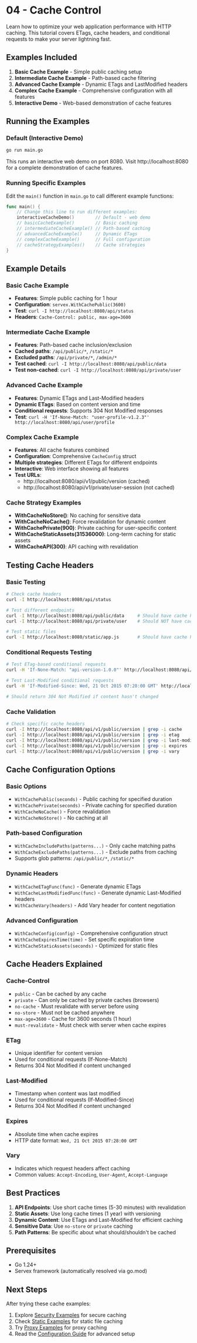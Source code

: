 # 04 - Cache Control

Learn how to optimize your web application performance with HTTP caching. This tutorial covers ETags, cache headers, and conditional requests to make your server lightning fast.

## Examples Included

1. **Basic Cache Example** - Simple public caching setup
2. **Intermediate Cache Example** - Path-based cache filtering
3. **Advanced Cache Example** - Dynamic ETags and LastModified headers
4. **Complex Cache Example** - Comprehensive configuration with all features
5. **Interactive Demo** - Web-based demonstration of cache features

## Running the Examples

### Default (Interactive Demo)
```bash
go run main.go
```

This runs an interactive web demo on port 8080. Visit http://localhost:8080 for a complete demonstration of cache features.

### Running Specific Examples

Edit the `main()` function in `main.go` to call different example functions:

```go
func main() {
    // Change this line to run different examples:
    interactiveCacheDemo()        // Default - web demo
    // basicCacheExample()        // Basic caching
    // intermediateCacheExample() // Path-based caching
    // advancedCacheExample()     // Dynamic ETags
    // complexCacheExample()      // Full configuration
    // cacheStrategyExamples()    // Cache strategies
}
```

## Example Details

### Basic Cache Example
- **Features**: Simple public caching for 1 hour
- **Configuration**: `servex.WithCachePublic(3600)`
- **Test**: `curl -I http://localhost:8080/api/status`
- **Headers**: `Cache-Control: public, max-age=3600`

### Intermediate Cache Example
- **Features**: Path-based cache inclusion/exclusion
- **Cached paths**: `/api/public/*`, `/static/*`
- **Excluded paths**: `/api/private/*`, `/admin/*`
- **Test cached**: `curl -I http://localhost:8080/api/public/data`
- **Test non-cached**: `curl -I http://localhost:8080/api/private/user`

### Advanced Cache Example
- **Features**: Dynamic ETags and Last-Modified headers
- **Dynamic ETags**: Based on content version and time
- **Conditional requests**: Supports 304 Not Modified responses
- **Test**: `curl -H 'If-None-Match: "user-profile-v1.2.3"' http://localhost:8080/api/user/profile`

### Complex Cache Example
- **Features**: All cache features combined
- **Configuration**: Comprehensive `CacheConfig` struct
- **Multiple strategies**: Different ETags for different endpoints
- **Interactive**: Web interface showing all features
- **Test URLs**: 
  - http://localhost:8080/api/v1/public/version (cached)
  - http://localhost:8080/api/v1/private/user-session (not cached)

### Cache Strategy Examples
- **WithCacheNoStore()**: No caching for sensitive data
- **WithCacheNoCache()**: Force revalidation for dynamic content  
- **WithCachePrivate(900)**: Private caching for user-specific content
- **WithCacheStaticAssets(31536000)**: Long-term caching for static assets
- **WithCacheAPI(300)**: API caching with revalidation

## Testing Cache Headers

### Basic Testing
```bash
# Check cache headers
curl -I http://localhost:8080/api/status

# Test different endpoints
curl -I http://localhost:8080/api/public/data     # Should have cache headers
curl -I http://localhost:8080/api/private/user    # Should NOT have cache headers

# Test static files
curl -I http://localhost:8080/static/app.js       # Should have cache headers
```

### Conditional Requests Testing
```bash
# Test ETag-based conditional requests
curl -H 'If-None-Match: "api-version-1.0.0"' http://localhost:8080/api/v1/public/version

# Test Last-Modified conditional requests
curl -H 'If-Modified-Since: Wed, 21 Oct 2015 07:28:00 GMT' http://localhost:8080/api/user/profile

# Should return 304 Not Modified if content hasn't changed
```

### Cache Validation
```bash
# Check specific cache headers
curl -I http://localhost:8080/api/v1/public/version | grep -i cache
curl -I http://localhost:8080/api/v1/public/version | grep -i etag
curl -I http://localhost:8080/api/v1/public/version | grep -i last-modified
curl -I http://localhost:8080/api/v1/public/version | grep -i expires
curl -I http://localhost:8080/api/v1/public/version | grep -i vary
```

## Cache Configuration Options

### Basic Options
- `WithCachePublic(seconds)` - Public caching for specified duration
- `WithCachePrivate(seconds)` - Private caching for specified duration
- `WithCacheNoCache()` - Force revalidation
- `WithCacheNoStore()` - No caching at all

### Path-based Configuration
- `WithCacheIncludePaths(patterns...)` - Only cache matching paths
- `WithCacheExcludePaths(patterns...)` - Exclude paths from caching
- Supports glob patterns: `/api/public/*`, `/static/*`

### Dynamic Headers
- `WithCacheETagFunc(func)` - Generate dynamic ETags
- `WithCacheLastModifiedFunc(func)` - Generate dynamic Last-Modified headers
- `WithCacheVary(headers)` - Add Vary header for content negotiation

### Advanced Configuration
- `WithCacheConfig(config)` - Comprehensive configuration struct
- `WithCacheExpiresTime(time)` - Set specific expiration time
- `WithCacheStaticAssets(seconds)` - Optimized for static files

## Cache Headers Explained

### Cache-Control
- `public` - Can be cached by any cache
- `private` - Can only be cached by private caches (browsers)
- `no-cache` - Must revalidate with server before using
- `no-store` - Must not be cached anywhere
- `max-age=3600` - Cache for 3600 seconds (1 hour)
- `must-revalidate` - Must check with server when cache expires

### ETag
- Unique identifier for content version
- Used for conditional requests (If-None-Match)
- Returns 304 Not Modified if content unchanged

### Last-Modified
- Timestamp when content was last modified
- Used for conditional requests (If-Modified-Since)
- Returns 304 Not Modified if content unchanged

### Expires
- Absolute time when cache expires
- HTTP date format: `Wed, 21 Oct 2015 07:28:00 GMT`

### Vary
- Indicates which request headers affect caching
- Common values: `Accept-Encoding`, `User-Agent`, `Accept-Language`

## Best Practices

1. **API Endpoints**: Use short cache times (5-30 minutes) with revalidation
2. **Static Assets**: Use long cache times (1 year) with versioning
3. **Dynamic Content**: Use ETags and Last-Modified for efficient caching
4. **Sensitive Data**: Use `no-store` or `private` caching
5. **Path Patterns**: Be specific about what should/shouldn't be cached

## Prerequisites

- Go 1.24+
- Servex framework (automatically resolved via go.mod)

## Next Steps

After trying these cache examples:
1. Explore [Security Examples](../security/) for secure caching
2. Check [Static Examples](../static/) for static file caching
3. Try [Proxy Examples](../proxy-simple/) for proxy caching
4. Read the [Configuration Guide](../configuration-guide/) for advanced setup 